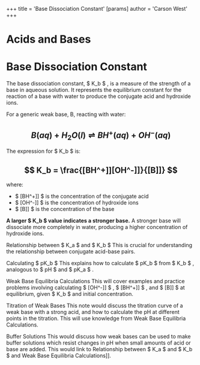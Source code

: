 +++
 title = 'Base Dissociation Constant'
[params]
	author = 'Carson West'
+++
# Acids and Bases
# Base Dissociation Constant

The base dissociation constant,  $ K_b $ , is a measure of the strength of a base in aqueous solution.  It represents the equilibrium constant for the reaction of a base with water to produce the conjugate acid and hydroxide ions.

For a generic weak base, B, reacting with water:

##  $$ B(aq) + H_2O(l) \rightleftharpoons BH^+(aq) + OH^-(aq) $$  
The expression for  $ K_b $  is:

##  $$ K_b = \frac{[BH^+]][OH^-]]}{[B]]} $$  
where:

*  $ [BH^+]] $  is the concentration of the conjugate acid
*  $ [OH^-]] $  is the concentration of hydroxide ions
*  $ [B]] $  is the concentration of the base

**A larger  $ K_b $  value indicates a stronger base.**  A stronger base will dissociate more completely in water, producing a higher concentration of hydroxide ions.

Relationship between  $ K_a $  and  $ K_b $   This is crucial for understanding the relationship between conjugate acid-base pairs.

Calculating  $ pK_b $   This explains how to calculate  $ pK_b $  from  $ K_b $ , analogous to  $ pH $  and  $ pK_a $ .

Weak Base Equilibria Calculations  This will cover examples and practice problems involving calculating  $ [OH^-]] $ ,  $ [BH^+]] $ , and  $ [B]] $  at equilibrium, given  $ K_b $  and initial concentration.

Titration of Weak Bases  This note would discuss the titration curve of a weak base with a strong acid, and how to calculate the pH at different points in the titration.  This will use knowledge from Weak Base Equilibria Calculations.

Buffer Solutions  This would discuss how weak bases can be used to make buffer solutions which resist changes in pH when small amounts of acid or base are added. This would link to Relationship between  $ K_a $  and  $ K_b $  and Weak Base Equilibria Calculations]].

